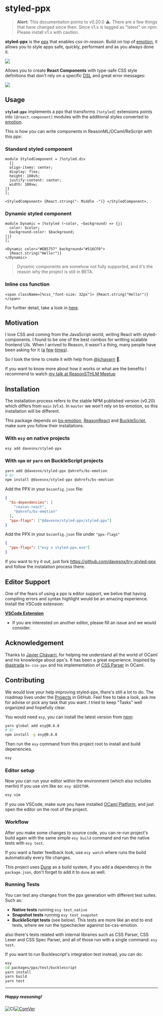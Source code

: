 <h1> styled-ppx <a href="https://github.com/davesnx/styled-ppx/actions"></a></h1>

> **Alert**: This documentaiton points to v0.20.0 ⚠️. There are a few things that have changed since then. Since v1.x is tagged as "latest" on npm. Please install v1.x with caution.

**styled-ppx** is the [ppx](https://victor.darvariu.me/jekyll/update/2018/06/19/ppx-tutorial.html) that enables *css-in-reason*.
Build on top of [emotion](https://emotion.sh), it allows you to style apps safe, quickly, performant and as you always done it.

![](./docs/images/demo.png)

Allows you to create **React Components** with type-safe CSS style definitions that don't rely on a specific [DSL](https://en.wikipedia.org/wiki/Domain-specific_language) and great error messages:

![](./docs/images/compile-error.png)

## Usage
**`styled-ppx`** implements a ppx that transforms `[%styled]` extensions points into `[@react.component]` modules with the additional styles converted to [emotion](https://emotion.sh).

This is how you can write components in ReasonML/OCaml/ReScript with this ppx:

### Standard styled component
```reason
module StyledComponent = [%styled.div
  {|
  align-items: center;
  display: flex;
  height: 100vh;
  justify-content: center;
  width: 100vw;
|}
];

<StyledComponent> {React.string("- Middle -")} </StyledComponent>,
```

### Dynamic styled component
```reason
module Dynamic = [%styled (~color, ~background) => {j|
  color: $color;
  background-color: $background;
|j}
];

<Dynamic color="#EB5757" background="#516CF0">
  {React.string("Hello!")}
</Dynamic>
```

> Dynamic components are somehow not fully supported, and it's the reason why the project is still in BETA.

### Inline css function
```reason
<span className=[%css_"font-size: 32px"]> {React.string("Hello!")} </span>
```

For further detail, take a look in [here](./docs/apis.md).

## Motivation
I love CSS and coming from the JavaScript world, writing React with styled-components. I found to be one of the best combos for writting scalable frontend UIs. When I arrived to Reason, it wasn't a thing, many people have been asking for it ([a](https://reasonml.chat/t/idiomatic-way-to-bind-to-styled-components/886) [f](https://reasonml.chat/t/styled-components-possible/554)[e](https://reasonml.chat/t/styling-solutions-reasonreact-as-of-aug-18/958)[w](https://reasonml.chat/t/options-and-best-practices-for-styling-in-reasonreact/261) [t](https://twitter.com/lyovson/status/1233397294311100417)[i](https://discord.gg/byjdYFH)[m](https://discord.gg/byjdYFH)[e](https://discord.gg/byjdYFH)[s](https://discord.gg/byjdYFH)).

So I took the time to create it with help from [@jchavarri](https://github.com/jchavarri) 🙌.

If you want to know more about how it works or what are the benefits I recommend to watch [my talk at ReasonSTHLM Meetup](https://www.youtube.com/watch?v=ekHCBZiCviM)

## Installation

The installation process refers to the stable NPM published version (v0.20) which differs from `main` (v1.x). In `master`  we won't rely on bs-emotion, so this installation will be different.

This package depends on [bs-emotion](https://github.com/ahrefs/bs-emotion), [ReasonReact](https://reasonml.github.io/reason-react/) and [BuckleScript](https://bucklescript.github.io), make sure you follow their installations.

### With `esy` on native projects

```bash
esy add davesnx/styled-ppx
```

### With `npm` or `yarn` on BuckleScript projects

```bash
yarn add @davesnx/styled-ppx @ahrefs/bs-emotion
# Or
npm install @davesnx/styled-ppx @ahrefs/bs-emotion
```

Add the PPX in your `bsconfig.json` file:

```json
{
  "bs-dependencies": [
    "reason-react",
    "@ahrefs/bs-emotion"
  ],
  "ppx-flags": ["@davesnx/styled-ppx/styled-ppx"]
}
```

Add the PPX in your `bsconfig.json` file under `"ppx-flags"`

```json
{
  "ppx-flags": ["esy x styled-ppx.exe"]
}
```

If you want to try it out, just fork https://github.com/davesnx/try-styled-ppx and follow the instalation process there.

## Editor Support

One of the fears of using a ppx is editor support, we belive that having compiling errors and syntax highlight would be an amazing experience. Install the VSCode extension:

**[VSCode Extension](https://marketplace.visualstudio.com/items?itemName=davesnx.vscode-styled-ppx)**

- If you are interested on another editor, please fill an issue and we would consider.

## Acknowledgement
Thanks to [Javier Chávarri](https://github.com/jchavarri), for helping me understand all the world of OCaml and his knowledge about ppx's. It has been a great experience. Inspired by [@astrada](https://github.com/astrada/) `bs-css-ppx` and his implementation of [CSS Parser](https://github.com/astrada/ocaml-css-parser) in OCaml.

## Contributing
We would love your help improving styled-ppx, there's still a lot to do.
The roadmap lives under the [Projects](https://github.com/davesnx/styled-ppx/projects) in GitHub. Feel free to take a look, ask me for advise or pick any task that you want. I tried to keep "Tasks" well organized and hopefully clear.

You would need `esy`, you can install the latest version from [npm](https://npmjs.com):

```bash
yarn global add esy@0.6.8
# Or
npm install -g esy@0.6.8
```

Then run the `esy` command from this project root to install and build depenencies.

```bash
esy
```

### Editor setup
Now you can run your editor within the environment (which also includes merlin) if you use vim like so: `esy $EDITOR`.

```bash
esy vim
```

If you use VSCode, make sure you have installed [OCaml Platform](https://marketplace.visualstudio.com/items?itemName=ocamllabs.ocaml-platform), and just open the editor on the root of the project.

### Workflow

After you make some changes to source code, you can re-run project's build
again with the same simple `esy build` command and run the native tests with `esy test`.

If you want a faster feedback look, use `esy watch` where runs the build automatically every file changes.

This project uses [Dune](https://dune.build/) as a build system, if you add a dependency in the `package.json`, don't forget to add it to `dune` as well.

### Running Tests

You can test any changes from the ppx generation with different test suites. Such as:
- **Native tests** running `esy test_native`
- **Snapshot tests** running `esy test_snapshot`
- **BuckleScript tests** (see below). This tests are more like an end to end tests, where we run the typechecker aganinst bs-css-emotion.

also there's tests related with internal libraries such as CSS Parser, CSS Lexer and CSS  Spec Parser, and all of those run with a single command: `esy test`.

If you want to run Bucklescript's integration test instead, you can do:
```bash
esy
cd packages/ppx/test/bucklescript
yarn install
yarn build
yarn test
```

---

##### Happy reasoning!

<img alt="CI" src="https://github.com/davesnx/styled-ppx/workflows/CI/badge.svg"></a><a href="https://github.com/staltz/comver"><img alt="ComVer" src="https://img.shields.io/badge/ComVer-compliant-brightgreen.svg" />

